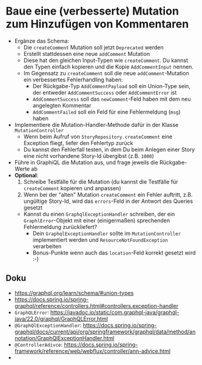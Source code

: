 # Baue eine (verbesserte) Mutation zum Hinzufügen von Kommentaren
* Ergänze das Schema:
  * Die `createComment` Mutation soll jetzt `Deprecated` werden
  * Erstellt stattdessen eine neue `addComment` Mutation
  * Diese hat den gleichen Input-Typen wie `createComment`. Du kannst den Typen einfach kopieren und die Kopie `AddCommentInput` nennen.
  * Im Gegensatz zu `createComment` soll die neue `addComment`-Mutation ein verbessertes Fehlerhandling haben:
    * Der Rückgabe-Typ `AddCommentPayload` soll ein Union-Type sein, der entweder `AddCommentSuccess` oder `AddCommentError` ist
    * `AddCommentSuccess` soll das `newComment`-Feld haben mit dem neu angelegten Kommentar
    * `AddCommentFailed` soll ein Feld für eine Fehlermeldung (`msg`) haben
* Implementiere die Mutation-Handler-Methode dafür in der Klasse `MutationController`
  * Wenn beim Aufruf von `StoryRepository.createComment` eine Exception fliegt, liefer den Fehlertyp zurück
  * Du kannst den Fehlerfall testen, in dem Du beim Anlegen einer Story eine nicht vorhandene Story-Id übergibst (z.B. `1000`)
* Führe in GraphiQL die Mutation aus, und frage jeweils die Rückgabe-Werte ab
* **Optional**:
  1. Schreibe Testfälle für die Mutation (du kannst die Testfälle für `createComment` kopieren und anpassen) 
  2. Wenn bei der "alten" Mutation `createComment` ein Fehler auftritt, z.B. ungültige Story-Id, wird das `errors`-Feld in der Antwort des Queries gesetzt
    * Kannst du einen `GraphqlExceptionHandler` schreiben, der ein `GraphlError`-Objekt mit einer (einigermaßen) sprechenden Fehlermeldung zurückliefert?
      * Dein `GraphqlExceptionHandler` sollte im `MutationController` implementiert werden und `ResourceNotFoundException` verarbeiten
      * Bonus-Punkte wenn auch das `location`-Feld korrekt gesetzt wird :-)

## Doku
* https://graphql.org/learn/schema/#union-types
* https://docs.spring.io/spring-graphql/reference/controllers.html#controllers.exception-handler
* `GraphQLError`: https://javadoc.io/static/com.graphql-java/graphql-java/22.0/graphql/GraphQLError.html
* `@GraphQlExceptionHandler`: https://docs.spring.io/spring-graphql/docs/current/api/org/springframework/graphql/data/method/annotation/GraphQlExceptionHandler.html
* `@ControllerAdivce`: https://docs.spring.io/spring-framework/reference/web/webflux/controller/ann-advice.html
* 



